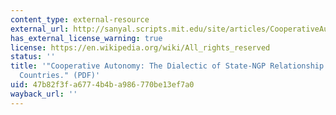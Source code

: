 ```yaml
---
content_type: external-resource
external_url: http://sanyal.scripts.mit.edu/site/articles/CooperativeAutonomy.pdf
has_external_license_warning: true
license: https://en.wikipedia.org/wiki/All_rights_reserved
status: ''
title: '"Cooperative Autonomy: The Dialectic of State-NGP Relationship in Developing
  Countries." (PDF)'
uid: 47b82f3f-a677-4b4b-a986-770be13ef7a0
wayback_url: ''
---
```

